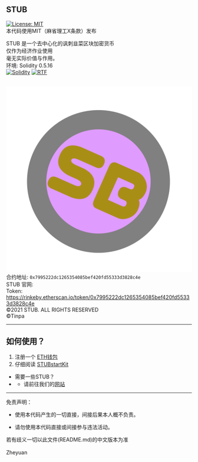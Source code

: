 ## STUB
[![License: MIT](https://img.shields.io/badge/License-MIT-yellow.svg)](https://opensource.org/licenses/MIT)<br>
本代码使用MIT（麻省理工X条款）发布<br>


STUB 是一个去中心化的讽刺韭菜区块加密货币<br>
仅作为经济作业使用<br>
毫无实际价值与作用。<br>
环境: Solidity 0.5.16<br>
[![Solidity](https://img.shields.io/badge/language-Solidity-AA6746.svg)](https://github.com/ethereum/solidity)
[![RTF](https://img.shields.io/badge/language-RTF-ccc.svg)](http://download.microsoft.com/download/5/d/d/5dd33fdf-91f5-496d-9884-0a0b0ee698bb/%5BMS-OXRTFEX%5D.pdf)<br>
<br>


![STUB](https://raw.githubusercontent.com/Tinpa/STUB/main/STUB.png)<br>
合约地址: `0x7995222dc1265354085bef420fd55333d3828c4e`<br>
STUB 官网: <br>
Token: https://rinkeby.etherscan.io/token/0x7995222dc1265354085bef420fd55333d3828c4e<br>
©2021 STUB. ALL RIGHTS RESERVED<br>
©Tinpa<br>
****
## 如何使用？
1. 注册一个 [ETH钱包](https://ethereum.org/wallets/)<br>
2. 仔细阅读 [STUBstartKit](https://github.com/Tinpa/STUB/blob/main/STUBstartKit.png)<br>

* 需要一些STUB？<br>
* * 请前往我们的[网站](https://akatinpa.wordpress.com/stub)


****

免责声明：

* 使用本代码产生的一切直接，间接后果本人概不负责。

* 请勿使用本代码直接或间接参与违法活动。

若有歧义一切以此文件(README.md)的中文版本为准<br>
<br>
Zheyuan
